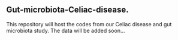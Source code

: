 ## Gut-microbiota-Celiac-disease.

This repository will host the codes from our Celiac disease and gut microbiota study.
The data will be added soon...

